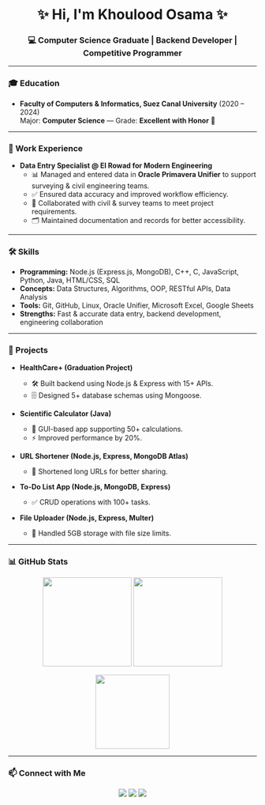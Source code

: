 <h1 align="center">✨ Hi, I'm Khoulood Osama ✨</h1>
<h3 align="center">💻 Computer Science Graduate | Backend Developer | Competitive Programmer</h3>

---

### 🎓 Education
- **Faculty of Computers & Informatics, Suez Canal University** (2020 – 2024)  
  Major: **Computer Science** — Grade: **Excellent with Honor** 🏅  

---

### 💼 Work Experience
- **Data Entry Specialist @ El Rowad for Modern Engineering**  
  - 📊 Managed and entered data in **Oracle Primavera Unifier** to support surveying & civil engineering teams.  
  - ✅ Ensured data accuracy and improved workflow efficiency.  
  - 🤝 Collaborated with civil & survey teams to meet project requirements.  
  - 🗂️ Maintained documentation and records for better accessibility.  

---

### 🛠️ Skills
- **Programming:** Node.js (Express.js, MongoDB), C++, C, JavaScript, Python, Java, HTML/CSS, SQL  
- **Concepts:** Data Structures, Algorithms, OOP, RESTful APIs, Data Analysis  
- **Tools:** Git, GitHub, Linux, Oracle Unifier, Microsoft Excel, Google Sheets  
- **Strengths:** Fast & accurate data entry, backend development, engineering collaboration  

---

### 🚀 Projects
- **HealthCare+ (Graduation Project)**    
  - 🛠️ Built backend using Node.js & Express with 15+ APIs.  
  - 🗄️ Designed 5+ database schemas using Mongoose.  

- **Scientific Calculator (Java)**  
  - 🔢 GUI-based app supporting 50+ calculations.  
  - ⚡ Improved performance by 20%.  

- **URL Shortener (Node.js, Express, MongoDB Atlas)**  
  - 🔗 Shortened long URLs for better sharing.  

- **To-Do List App (Node.js, MongoDB, Express)**  
  - ✅ CRUD operations with 100+ tasks.  

- **File Uploader (Node.js, Express, Multer)**  
  - 📂 Handled 5GB storage with file size limits.  


---

### 📊 GitHub Stats
<p align="center">
  <img src="https://github-readme-stats.vercel.app/api?username=KhouloodOsama&show_icons=true&theme=radical" height="180"/>
  <img src="https://github-readme-streak-stats.herokuapp.com/?user=KhouloodOsama&theme=radical" height="180"/>
</p>

<p align="center">
  <img src="https://github-readme-stats.vercel.app/api/top-langs?username=KhouloodOsama&show_icons=true&locale=en&layout=compact&theme=radical" height="150"/>
</p>

---

### 📫 Connect with Me  
<p align="center">
  <a href="mailto:khoulodosama265@gmail.com"><img src="https://img.shields.io/badge/Email-D14836?style=for-the-badge&logo=gmail&logoColor=white"/></a>
  <a href="http://linkedin.com/in/kholoudOsama"><img src="https://img.shields.io/badge/LinkedIn-0077B5?style=for-the-badge&logo=linkedin&logoColor=white"/></a>
  <a href="https://github.com/KhouloodOsama"><img src="https://img.shields.io/badge/GitHub-000?style=for-the-badge&logo=github&logoColor=white"/></a>
</p>
